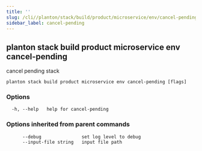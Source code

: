 ```yaml
---
title: ''
slug: /cli//planton/stack/build/product/microservice/env/cancel-pending
sidebar_label: cancel-pending
---
```

## planton stack build product microservice env cancel-pending

cancel pending stack

```
planton stack build product microservice env cancel-pending [flags]
```

### Options

```
  -h, --help   help for cancel-pending
```

### Options inherited from parent commands

```
      --debug               set log level to debug
      --input-file string   input file path
```

